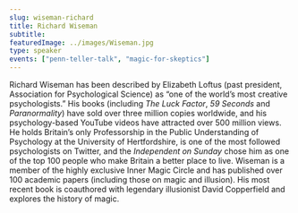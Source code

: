 ```yaml
---
slug: wiseman-richard
title: Richard Wiseman
subtitle:
featuredImage: ../images/Wiseman.jpg
type: speaker
events: ["penn-teller-talk", "magic-for-skeptics"]
---
```


<!-- Yay, no errors, warnings, or alerts! -->

Richard Wiseman has been described by Elizabeth Loftus (past president, Association for Psychological Science) as “one of the world’s most creative psychologists.” His books (including _The Luck Factor_, _59 Seconds_ and _Paranormality_) have sold over three million copies worldwide, and his psychology-based YouTube videos have attracted over 500 million views. He holds Britain’s only Professorship in the Public Understanding of Psychology at the University of Hertfordshire, is one of the most followed psychologists on Twitter, and the _Independent on Sunday_ chose him as one of the top 100 people who make Britain a better place to live. Wiseman is a member of the highly exclusive Inner Magic Circle and has published over 100 academic papers (including those on magic and illusion). His most recent book is coauthored with legendary illusionist David Copperfield and explores the history of magic.
